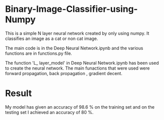 # Binary-Image-Classifier-using-Numpy

This is a simple N layer neural network created by only using numpy. It classifies an image as a cat or non cat image.


The main code is in the Deep Neural Network.ipynb and the various functions are in functions.py file.

The function 'L_ layer_model' in Deep Neural Network.ipynb has been used to create the neural network.
The main funactions that were used were forward propagation, back propagation , gradient decent.

# Result
My model has given an accuracy of 98.6 % on the training set and on the testing set I achieved an accuracy of 80 %. 
